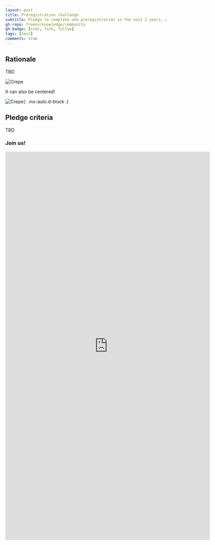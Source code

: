 ```yaml
---
layout: post
title: Preregistration challenge
subtitle: Pledge to complete one preregistration in the next 2 years, along with 100 of your peers
gh-repo: freeourknowledge/community
gh-badge: [star, fork, follow]
tags: [test]
comments: true
---
```


## Rationale

TBD

![Crepe](https://s3-media3.fl.yelpcdn.com/bphoto/cQ1Yoa75m2yUFFbY2xwuqw/348s.jpg)

It can also be centered!

![Crepe](https://s3-media3.fl.yelpcdn.com/bphoto/cQ1Yoa75m2yUFFbY2xwuqw/348s.jpg){: .mx-auto.d-block :}

## Pledge criteria

TBD


### Join us!

<iframe src="https://docs.google.com/forms/d/e/1FAIpQLSf8RflGizFJZamE874o8aDOhyU7UsNByR4dLmzhOtEOiu8KRQ/viewform?embedded=true" width="640" height="1213" frameborder="0" marginheight="0" marginwidth="0">Loading…</iframe>



